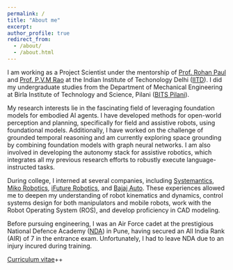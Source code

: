 ```yaml
---
permalink: /
title: "About me"
excerpt: 
author_profile: true
redirect_from: 
  - /about/
  - /about.html
---
```

I am working as a Project Scientist under the mentorship of 
[Prof. Rohan Paul](https://www.cse.iitd.ac.in/~rohanpaul/) and 
[Prof. P.V.M Rao](https://web.iitd.ac.in/~pvmrao/) at the Indian Institute of 
Techonology Delhi ([IITD](https://home.iitd.ac.in/)). I did my undergraduate studies 
from the Department of Mechanical Engineering at Birla Institute of Technology and Science, Pilani ([BITS Pilani](https://www.bits-pilani.ac.in/pilani/)). 

My research interests lie in the fascinating field of leveraging foundation models for embodied AI agents. I have developed methods for open-world perception and planning, specifically for field and assistive robots, using foundational models. Additionally, I have worked on the challenge of grounded temporal reasoning and am currently exploring space grounding by combining foundation models with graph neural networks. I am also involved in developing the autonomy stack for assistive robotics, which integrates all my previous research efforts to robustly execute language-instructed tasks. 

During college, I interned at several companies, including [Systemantics](https://www.systemantics.com/), [Miko Robotics](https://miko.ai/), [iFuture Robotics](http://www.ifuturerobotics.com), and [Bajaj Auto](https://www.bajajauto.com/). These experiences allowed me to deepen my understanding of robot kinematics and dynamics, control systems design for both manipulators and mobile robots, work with the Robot Operating System (ROS), and develop proficiency in CAD modeling.

Before pursuing engineering, I was an Air Force cadet at the prestigious National Defence Academy ([NDA](https://nda.nic.in/)) in Pune, having secured an All India Rank (AIR) of 7 in the entrance exam. Unfortunately, I had to leave NDA due to an injury incured during training.

[Curriculum vitae](https://drive.google.com/file/d/1VqNzgFpE4Si0Mx2CE1U6jWv8E8UCciG5/view?usp=sharing)++